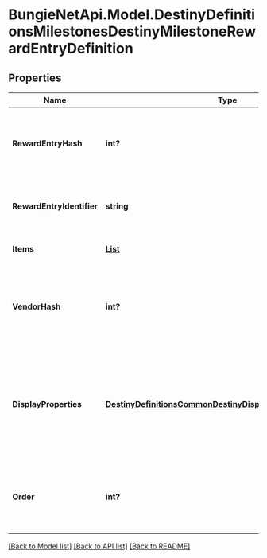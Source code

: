 # BungieNetApi.Model.DestinyDefinitionsMilestonesDestinyMilestoneRewardEntryDefinition
## Properties

Name | Type | Description | Notes
------------ | ------------- | ------------- | -------------
**RewardEntryHash** | **int?** | The identifier for this reward entry. Runtime data will refer to reward entries by this hash. Only guaranteed unique within the specific Milestone. | [optional] 
**RewardEntryIdentifier** | **string** | The string identifier, if you care about it. Only guaranteed unique within the specific Milestone. | [optional] 
**Items** | [**List<DestinyDestinyItemQuantity>**](DestinyDestinyItemQuantity.md) | The items you will get as rewards, and how much of it you&#39;ll get. | [optional] 
**VendorHash** | **int?** | If this reward is redeemed at a Vendor, this is the hash of the Vendor to go to in order to redeem the reward. Use this hash to look up the DestinyVendorDefinition. | [optional] 
**DisplayProperties** | [**DestinyDefinitionsCommonDestinyDisplayPropertiesDefinition**](DestinyDefinitionsCommonDestinyDisplayPropertiesDefinition.md) | For us to bother returning this info, we should be able to return some kind of information about why these rewards are grouped together. This is ideally that information. Look at how confident I am that this will always remain true. | [optional] 
**Order** | **int?** | If you want to follow BNet&#39;s ordering of these rewards, use this number within a given category to order the rewards. Yeah, I know. I feel dirty too. | [optional] 

[[Back to Model list]](../README.md#documentation-for-models) [[Back to API list]](../README.md#documentation-for-api-endpoints) [[Back to README]](../README.md)

